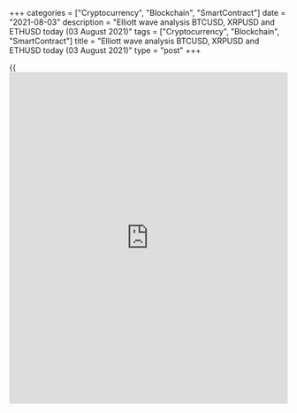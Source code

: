 +++
categories = ["Cryptocurrency", "Blockchain", "SmartContract"]
date = "2021-08-03"
description = "Elliott wave analysis BTCUSD, XRPUSD and ETHUSD today (03 August 2021)"
tags = ["Cryptocurrency", "Blockchain", "SmartContract"]
title = "Elliott wave analysis BTCUSD, XRPUSD and ETHUSD today (03 August 2021)"
type = "post"
+++

{{<iframe id="large-banner" src="https://www.bounty.group/#slide=22.0" width="100%" height="600" scrolling="no" style="border: 0px solid rgb(216, 221, 230); border-radius: 3px;">}}

2021-08-03

2021-08-03

Short-term forecast for BTCUSD, XRPUSD and ETHUSD 03.08.2021Roman Onegin

I welcome my readers!

I have prepared a short-term cryptocurrency forecast based on Elliott
wave analysis of Bitcoin, Ripple, and Ethereum. I offer entry signals to
trade each cryptocurrency.

All three cryptocurrencies covered in the article should be falling in
prices in the bearish impulses.

The article covers the following subjects:

##  **Elliott wave Bitcoin analysis**

The BTCUSD market must have completed forming the large corrective wave
[B] as a double zigzag (W)-(X)-(Y). Next, the market turned down and
started declining. There must be forming the inceptive element of the
bearish wave, which could be unfolding as an impulse. The sub-waves (1)
and (2) must have finished. The Bitcoin price should continue declining
in wave (3) to a level below 36370.00, marked by the B correction.

### Trading plan for [BTCUSD][1] today:

Sell 38626.00, TP 36370.00

* * *

##  **Elliott wave Ripple analysis**

The XRPUSD must have completed the large linking wave (X) as a flat
A-B-C. Therefore, there is developing the initial part of the new
bearish wave, presumably, an impulse. The first two small sub-waves [1]
and [2] could have completed, and there should be unfolding the impulse
wave [3]. The price could go down far below level 0.695, marked by
correction 4.

### Trading plan for [XRPUSD][2] **** today:

Sell 0.721, TP 0.695

* * *

##  **Elliott wave Ethereum analysis**

The ETHUSD market, like the BTCUSD, finished forming the large
corrective wave B. Wave B is a simple zigzag [A]-[B]-[C]. Therefore,
there should be unfolding the initial part of the new bearish wave. The
price should soon reach level 2302.00, where the triangle correction (4)
completed. Next, the market should continue declining to lower levels.

### Trading plan for [ETHUSD][3] **** today:

Sell 2526.08, TP 2302.00

* * *

P.S. Did you like my article? Share it in social networks: it will be
the best “thank you" :)

Ask me questions and comment below. I’ll be glad to answer your
questions and give necessary explanations.

 **Useful links:**

  * I recommend trying to trade with a reliable broker [here][4]. The system allows you to trade by yourself or copy successful traders from all across the globe.
  * Use my promo-code BLOG for getting deposit bonus 50% on LiteForex platform. Just enter this code in the appropriate field while [depositing][5] your trading account.
  * Telegram chat for traders: <t.me/liteforexengchat>. We are sharing the signals and trading experience
  * Telegram channel with high-quality analytics, Forex reviews, training articles, and other useful things for traders <t.me/liteforex>

## Price chart of BTCUSD in real time mode

The content of this article reflects the author’s opinion and does not
necessarily reflect the official position of LiteForex. The material
published on this page is provided for informational purposes only and
should not be considered as the provision of investment advice for the
purposes of Directive 2004/39/EC.

Rate this article:

{{value}}

( {{count}} {{title}} )

   1. my.liteforex.com/trading/chart?symbol=BTCUSD
   2. my.liteforex.com/trading/chart?symbol=XRPUSD
   3. my.liteforex.com/trading/chart?symbol=ETHUSD
   4. my.liteforex.com/?category=analysts-opinions&slug=short-term-forecast-for-[BTC](https://www.playgroundfx.com/blog/who-is-the-creator-of-bitcoin/)usd-xrpusd-and-ethusd-03082021&openPopup=%2Fregistration%2Fpopup&utm_source=blog&utm_medium=article&utm_campaign=bonus
   5. my.liteforex.com/deposit/?category=analysts-opinions&slug=short-term-forecast-for-[BTC](https://www.playgroundfx.com/blog/who-is-the-creator-of-bitcoin/)usd-xrpusd-and-ethusd-03082021&promo_code=BLOG&utm_source=blog&utm_medium=article&utm_campaign=bonus